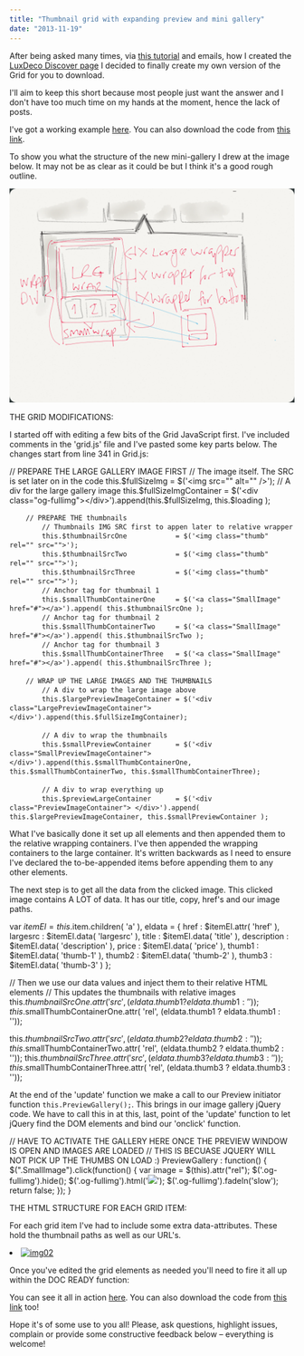 ```yaml
---
title: "Thumbnail grid with expanding preview and mini gallery"
date: "2013-11-19"
---
```


After being asked many times, via [this tutorial](http://tympanus.net/codrops/2013/03/19/thumbnail-grid-with-expanding-preview/ "Tympanu Expanding grid") and emails, how I created the [LuxDeco Discover page](http://luxdeco.com/discover/ "LuxDeco Discover Page") I decided to finally create my own version of the Grid for you to download.

I'll aim to keep this short because most people just want the answer and I don't have too much time on my hands at the moment, hence the lack of posts.

I've got a working example [here](http://scriptedpixels.co.uk/playground/thumbGalleryGrid.html "Thumbnail Grid with mini-gallery"). You can also download the code from [this link](http://www.putlocker.com/file/5204FA1C7F182E7D "Scripted Pixels Thumbnail Grid").

To show you what the structure of the new mini-gallery I drew at the image below. It may not be as clear as it could be but I think it's a good rough outline.

![IMG_0302](images/IMG_0302-1024x768.png)

THE GRID MODIFICATIONS:

I started off with editing a few bits of the Grid JavaScript first. I've included comments in the 'grid.js' file and I've pasted some key parts below. The changes start from line 341 in Grid.js:

// PREPARE THE LARGE GALLERY IMAGE FIRST
			// The image itself. The SRC is set later on in the code
			this.$fullSizeImg			 	 = $('<img src="" alt="" />');
			// A div for the large gallery image
			this.$fullSizeImgContainer		 = $('<div class="og-fullimg"></div>').append(this.$fullSizeImg, this.$loading );
			
		// PREPARE THE thumbnails
			// Thumbnails IMG SRC first to appen later to relative wrapper
			this.$thumbnailSrcOne			 = $('<img class="thumb" rel="" src="">');
			this.$thumbnailSrcTwo			 = $('<img class="thumb" rel="" src="">');
			this.$thumbnailSrcThree			 = $('<img class="thumb" rel="" src="">');
			// Anchor tag for thumbnail 1
			this.$smallThumbContainerOne	 = $('<a class="SmallImage" href="#"></a>').append( this.$thumbnailSrcOne );
			// Anchor tag for thumbnail 2
			this.$smallThumbContainerTwo	 = $('<a class="SmallImage" href="#"></a>').append( this.$thumbnailSrcTwo );
			// Anchor tag for thumbnail 3
			this.$smallThumbContainerThree	 = $('<a class="SmallImage" href="#"></a>').append( this.$thumbnailSrcThree );

		// WRAP UP THE LARGE IMAGES AND THE THUMBNAILS
			// A div to wrap the large image above
			this.$largePreviewImageContainer = $('<div class="LargePreviewImageContainer"></div>').append(this.$fullSizeImgContainer);

			// A div to wrap the thumbnails
			this.$smallPreviewContainer 	 = $('<div class="SmallPreviewImageContainer"></div>').append(this.$smallThumbContainerOne, this.$smallThumbContainerTwo, this.$smallThumbContainerThree);

			// A div to wrap everything up
			this.$previewLargeContainer 	 = $('<div class="PreviewImageContainer"> </div>').append( this.$largePreviewImageContainer, this.$smallPreviewContainer );

What I've basically done it set up all elements and then appended them to the relative wrapping containers. I've then appended the wrapping containers to the large container. It's written backwards as I need to ensure I've declared the to-be-appended items before appending them to any other elements.

The next step is to get all the data from the clicked image. This clicked image contains A LOT of data. It has our title, copy, href's and our image paths.

var $itemEl = this.$item.children( 'a' ),
eldata = {
	href : $itemEl.attr( 'href' ),
	largesrc : $itemEl.data( 'largesrc' ),
	title : $itemEl.data( 'title' ),
	description : $itemEl.data( 'description' ),
	price : $itemEl.data( 'price' ),
	thumb1 : $itemEl.data( 'thumb-1' ),
	thumb2 : $itemEl.data( 'thumb-2' ),
	thumb3 : $itemEl.data( 'thumb-3' )
};

// Then we use our data values and inject them to their relative HTML elements
// This updates the thumbnails with relative images
this.$thumbnailSrcOne.attr( 'src', (eldata.thumb1 ? eldata.thumb1 : ''));
this.$smallThumbContainerOne.attr( 'rel', (eldata.thumb1 ? eldata.thumb1 : ''));

this.$thumbnailSrcTwo.attr( 'src', (eldata.thumb2 ? eldata.thumb2 : ''));
this.$smallThumbContainerTwo.attr( 'rel', (eldata.thumb2 ? eldata.thumb2 : ''));
this.$thumbnailSrcThree.attr( 'src', (eldata.thumb3 ? eldata.thumb3 : ''));
this.$smallThumbContainerThree.attr( 'rel', (eldata.thumb3 ? eldata.thumb3 : ''));

At the end of the 'update' function we make a call to our Preview initiator function `this.PreviewGallery();`. This brings in our image gallery jQuery code. We have to call this in at this, last, point of the 'update' function to let jQuery find the DOM elements and bind our 'onclick' function.

// HAVE TO ACTIVATE THE GALLERY HERE ONCE THE PREVIEW WINDOW IS OPEN AND IMAGES ARE LOADED
// THIS IS BECUASE JQUERY WILL NOT PICK UP THE THUMBS ON LOAD :)
PreviewGallery : function() {
	$(".SmallImage").click(function() {
		var image = $(this).attr("rel");
		$('.og-fullimg').hide();
		$('.og-fullimg').html('<img src="' + image + '"/>');
		$('.og-fullimg').fadeIn('slow');
		return false;
	});
}

THE HTML STRUCTURE FOR EACH GRID ITEM:

For each grid item I've had to include some extra data-attributes. These hold the thumbnail paths as well as our URL's.

<li><!--
	<a
	href="http://scriptedpixels.co.uk/blog" - THE PAGE LINK
	data-thumb-1="images/1.jpg" - THUMBNAIL ONE
	data-thumb-2="images/2.jpg" - THUMBNAIL TWO
	data-thumb-3="images/3.jpg" - THUMBNAIL THREE
	data-largesrc="images/2.jpg" - THE LARGE IMAGE
	data-title="Veggies sunt bona vobis" - PREVIEW TTILE
	data-description="Komatsuna prairie turnip wattle seed artichoke mustard horseradish taro rutabaga ricebean carrot black-eyed pea turnip greens beetroot yarrow watercress kombu."  - PREVIEW DESCRIPTION TEXT >-->
	<a href="http://scriptedpixels.co.uk/blog" data-thumb-1="images/1.jpg" data-thumb-2="images/2.jpg" data-thumb-3="images/3.jpg" data-largesrc="images/2.jpg" data-title="Veggies sunt bona vobis" data-description="Komatsuna prairie turnip wattle seed artichoke mustard horseradish taro rutabaga ricebean carrot black-eyed pea turnip greens beetroot yarrow watercress kombu.">
 <img src="images/2.jpg" alt="img02"/></a></li>

Once you've edited the grid elements as needed you'll need to fire it all up within the DOC READY function:

<!-- Let's do stuff when the Doc is ready, shall we -->
<script>
$(document).ready(function(){
	Grid.init();
});
</script>

You can see it all in action [here](http://scriptedpixels.co.uk/playground/thumbGalleryGrid.html "Scripted Pixels Thumbnail Grid with Mini-Gallery"). You can also download the code from [this link](http://s000.tinyupload.com/?file_id=88527630786784161460 "Scripted Pixels Thumbnail Grid") too!

Hope it's of some use to you all! Please, ask questions, highlight issues, complain or provide some constructive feedback below – everything is welcome!

